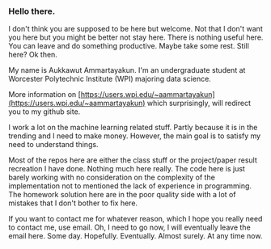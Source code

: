 ### Hello there. 

I don't think you are supposed to be here but welcome. Not that I don't want you here but you might be better not stay here. There is nothing useful here. You can leave and do something productive. Maybe take some rest. Still here? Ok then.

My name is Aukkawut Ammartayakun. I'm an undergraduate student at Worcester Polytechnic Institute (WPI) majoring data science.

More information on [https://users.wpi.edu/~aammartayakun](https://users.wpi.edu/~aammartayakun) which surprisingly, will redirect you to my github site. 

I work a lot on the machine learning related stuff. Partly because it is in the trending and I need to make money. However, the main goal is to satisfy my need to understand things. 

Most of the repos here are either the class stuff or the project/paper result recreation I have done. Nothing much here really. The code here is just barely working with no consideration on the complexity of the implementation not to mentioned the lack of experience in programming. The homework solution here are in the poor quality side with a lot of mistakes that I don't bother to fix here.

If you want to contact me for whatever reason, which I hope you really need to contact me, use email. Oh, I need to go now, I will eventually leave the email here. Some day. Hopefully. Eventually. Almost surely. At any time now.
